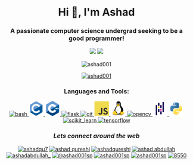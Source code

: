 <h1 align="center">Hi 👋, I'm Ashad</h1>
<h3 align="center">A passionate computer science undergrad seeking to be a good programmer!</h3>

<p align="center">
<a>
  <img height="180em" src="https://github-readme-stats.vercel.app/api?username=Ashad001&show_icons=true&hide_border=true&count_private=true&theme=dark"/>
  <img height="180em" src="https://github-readme-stats.vercel.app/api/top-langs/?username=Ashad001&hide=TeX,QMake&theme=dark&layout=compact&hide_border=true"/>
</a>

<p align="center">
  <img align="center" src="https://github-readme-streak-stats.herokuapp.com/?user=ashad001&theme=dark" alt="ashad001" />
</p>


<p align="center"><a href="https://github.com/ryo-ma/github-profile-trophy"><img src="https://github-profile-trophy.vercel.app/?username=ashad001&theme=darkhub&row=1" alt="ashad001" /></a></p>


<h3 align="center">Languages and Tools:</h3>
<p align="center">
  <a href="https://www.gnu.org/software/bash/" target="_blank" rel="noreferrer">
    <img src="https://www.vectorlogo.zone/logos/gnu_bash/gnu_bash-icon.svg" alt="bash" width="40" height="40"/>
  </a>
  <a href="https://www.cprogramming.com/" target="_blank" rel="noreferrer">
    <img src="https://raw.githubusercontent.com/devicons/devicon/master/icons/c/c-original.svg" alt="c" width="40" height="40"/>
  </a>
  <a href="https://www.w3schools.com/cpp/" target="_blank" rel="noreferrer">
    <img src="https://raw.githubusercontent.com/devicons/devicon/master/icons/cplusplus/cplusplus-original.svg" alt="cplusplus" width="40" height="40"/>
  </a>
  <a href="https://flask.palletsprojects.com/" target="_blank" rel="noreferrer">
    <img src="https://www.vectorlogo.zone/logos/pocoo_flask/pocoo_flask-icon.svg" alt="flask" width="40" height="40"/>
  </a>
  <a href="https://git-scm.com/" target="_blank" rel="noreferrer">
    <img src="https://www.vectorlogo.zone/logos/git-scm/git-scm-icon.svg" alt="git" width="40" height="40"/>
  </a>
  <a href="https://developer.mozilla.org/en-US/docs/Web/JavaScript" target="_blank" rel="noreferrer">
    <img src="https://raw.githubusercontent.com/devicons/devicon/master/icons/javascript/javascript-original.svg" alt="javascript" width="40" height="40"/>
  </a>
  <a href="https://www.linux.org/" target="_blank" rel="noreferrer">
    <img src="https://raw.githubusercontent.com/devicons/devicon/master/icons/linux/linux-original.svg" alt="linux" width="40" height="40"/>
  </a>
  <a href="https://opencv.org/" target="_blank" rel="noreferrer">
    <img src="https://www.vectorlogo.zone/logos/opencv/opencv-icon.svg" alt="opencv" width="40" height="40"/>
  </a>
  <a href="https://pandas.pydata.org/" target="_blank" rel="noreferrer">
    <img src="https://raw.githubusercontent.com/devicons/devicon/2ae2a900d2f041da66e950e4d48052658d850630/icons/pandas/pandas-original.svg" alt="pandas" width="40" height="40"/>
  </a>
  <a href="https://www.python.org" target="_blank" rel="noreferrer">
    <img src="https://raw.githubusercontent.com/devicons/devicon/master/icons/python/python-original.svg" alt="python" width="40" height="40"/>
  </a>
  <a href="https://scikit-learn.org/" target="_blank" rel="noreferrer">
    <img src="https://upload.wikimedia.org/wikipedia/commons/0/05/Scikit_learn_logo_small.svg" alt="scikit_learn" width="40" height="40"/>
  </a>
  <a href="https://www.tensorflow.org" target="_blank" rel="noreferrer">
    <img src="https://www.vectorlogo.zone/logos/tensorflow/tensorflow-icon.svg" alt="tensorflow" width="40" height="40"/>
  </a>
</p>

<h3 align="center"><em>Lets connect around the web</em></h3>
<p align="center">
  <a href="https://twitter.com/ashadqu7" target="blank"><img src="https://raw.githubusercontent.com/rahuldkjain/github-profile-readme-generator/master/src/images/icons/Social/twitter.svg" alt="ashadqu7" height="30" width="40" /></a>
  <a href="https://linkedin.com/in/ashad qureshi" target="blank"><img src="https://raw.githubusercontent.com/rahuldkjain/github-profile-readme-generator/master/src/images/icons/Social/linked-in-alt.svg" alt="ashad qureshi" height="30" width="40" /></a>
  <a href="https://kaggle.com/ashadqureshi" target="blank"><img src="https://raw.githubusercontent.com/rahuldkjain/github-profile-readme-generator/master/src/images/icons/Social/kaggle.svg" alt="ashadqureshi" height="30" width="40" /></a>
  <a href="https://fb.com/ashad abdullah" target="blank"><img src="https://raw.githubusercontent.com/rahuldkjain/github-profile-readme-generator/master/src/images/icons/Social/facebook.svg" alt="ashad abdullah" height="30" width="40" /></a>
  <a href="https://instagram.com/ashadabdullah_" target="blank"><img src="https://raw.githubusercontent.com/rahuldkjain/github-profile-readme-generator/master/src/images/icons/Social/instagram.svg" alt="ashadabdullah_" height="30" width="40" /></a>
  <a href="https://medium.com/@ashad001sp" target="blank"><img src="https://raw.githubusercontent.com/rahuldkjain/github-profile-readme-generator/master/src/images/icons/Social/medium.svg" alt="@ashad001sp" height="30" width="40" /></a>
  <a href="https://www.hackerrank.com/ashad001sp" target="blank"><img src="https://raw.githubusercontent.com/rahuldkjain/github-profile-readme-generator/master/src/images/icons/Social/hackerrank.svg" alt="ashad001sp" height="30" width="40" /></a>
  <a href="https://www.leetcode.com/ashad001sp" target="blank"><img src="https://raw.githubusercontent.com/rahuldkjain/github-profile-readme-generator/master/src/images/icons/Social/leet-code.svg" alt="ashad001sp" height="30" width="40" /></a>
  <a href="https://discord.gg/8550" target="blank"><img src="https://raw.githubusercontent.com/rahuldkjain/github-profile-readme-generator/master/src/images/icons/Social/discord.svg" alt="8550" height="30" width="40" /></a>
</p>
